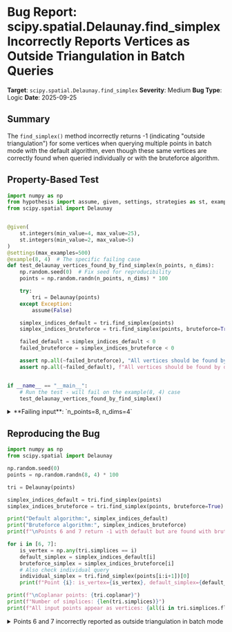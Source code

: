 # Bug Report: scipy.spatial.Delaunay.find_simplex Incorrectly Reports Vertices as Outside Triangulation in Batch Queries

**Target**: `scipy.spatial.Delaunay.find_simplex`
**Severity**: Medium
**Bug Type**: Logic
**Date**: 2025-09-25

## Summary

The `find_simplex()` method incorrectly returns -1 (indicating "outside triangulation") for some vertices when querying multiple points in batch mode with the default algorithm, even though these same vertices are correctly found when queried individually or with the bruteforce algorithm.

## Property-Based Test

```python
import numpy as np
from hypothesis import assume, given, settings, strategies as st, example
from scipy.spatial import Delaunay


@given(
    st.integers(min_value=4, max_value=25),
    st.integers(min_value=2, max_value=5)
)
@settings(max_examples=500)
@example(8, 4)  # The specific failing case
def test_delaunay_vertices_found_by_find_simplex(n_points, n_dims):
    np.random.seed(0)  # Fix seed for reproducibility
    points = np.random.randn(n_points, n_dims) * 100

    try:
        tri = Delaunay(points)
    except Exception:
        assume(False)

    simplex_indices_default = tri.find_simplex(points)
    simplex_indices_bruteforce = tri.find_simplex(points, bruteforce=True)

    failed_default = simplex_indices_default < 0
    failed_bruteforce = simplex_indices_bruteforce < 0

    assert np.all(~failed_bruteforce), "All vertices should be found by bruteforce"
    assert np.all(~failed_default), f"All vertices should be found by default algorithm, but {np.sum(failed_default)} were not"


if __name__ == "__main__":
    # Run the test - will fail on the example(8, 4) case
    test_delaunay_vertices_found_by_find_simplex()
```

<details>

<summary>
**Failing input**: `n_points=8, n_dims=4`
</summary>
```
Traceback (most recent call last):
  File "/home/npc/pbt/agentic-pbt/worker_/42/hypo.py", line 33, in <module>
    test_delaunay_vertices_found_by_find_simplex()
    ~~~~~~~~~~~~~~~~~~~~~~~~~~~~~~~~~~~~~~~~~~~~^^
  File "/home/npc/pbt/agentic-pbt/worker_/42/hypo.py", line 7, in test_delaunay_vertices_found_by_find_simplex
    st.integers(min_value=4, max_value=25),
               ^^^
  File "/home/npc/miniconda/lib/python3.13/site-packages/hypothesis/core.py", line 2062, in wrapped_test
    _raise_to_user(errors, state.settings, [], " in explicit examples")
    ~~~~~~~~~~~~~~^^^^^^^^^^^^^^^^^^^^^^^^^^^^^^^^^^^^^^^^^^^^^^^^^^^^^
  File "/home/npc/miniconda/lib/python3.13/site-packages/hypothesis/core.py", line 1613, in _raise_to_user
    raise the_error_hypothesis_found
  File "/home/npc/pbt/agentic-pbt/worker_/42/hypo.py", line 28, in test_delaunay_vertices_found_by_find_simplex
    assert np.all(~failed_default), f"All vertices should be found by default algorithm, but {np.sum(failed_default)} were not"
           ~~~~~~^^^^^^^^^^^^^^^^^
AssertionError: All vertices should be found by default algorithm, but 2 were not
Falsifying explicit example: test_delaunay_vertices_found_by_find_simplex(
    n_points=8,
    n_dims=4,
)
```
</details>

## Reproducing the Bug

```python
import numpy as np
from scipy.spatial import Delaunay

np.random.seed(0)
points = np.random.randn(8, 4) * 100

tri = Delaunay(points)

simplex_indices_default = tri.find_simplex(points)
simplex_indices_bruteforce = tri.find_simplex(points, bruteforce=True)

print("Default algorithm:", simplex_indices_default)
print("Bruteforce algorithm:", simplex_indices_bruteforce)
print(f"\nPoints 6 and 7 return -1 with default but are found with bruteforce")

for i in [6, 7]:
    is_vertex = np.any(tri.simplices == i)
    default_simplex = simplex_indices_default[i]
    bruteforce_simplex = simplex_indices_bruteforce[i]
    # Also check individual query
    individual_simplex = tri.find_simplex(points[i:i+1])[0]
    print(f"Point {i}: is_vertex={is_vertex}, default_simplex={default_simplex}, bruteforce_simplex={bruteforce_simplex}, individual_query={individual_simplex}")

print(f"\nCoplanar points: {tri.coplanar}")
print(f"Number of simplices: {len(tri.simplices)}")
print(f"All input points appear as vertices: {all(i in tri.simplices.flatten() for i in range(8))}")
```

<details>

<summary>
Points 6 and 7 incorrectly reported as outside triangulation in batch mode
</summary>
```
Default algorithm: [ 9  9  0  0 10 10 -1 -1]
Bruteforce algorithm: [0 6 0 0 2 0 1 0]

Points 6 and 7 return -1 with default but are found with bruteforce
Point 6: is_vertex=True, default_simplex=-1, bruteforce_simplex=1, individual_query=8
Point 7: is_vertex=True, default_simplex=-1, bruteforce_simplex=0, individual_query=0

Coplanar points: []
Number of simplices: 14
All input points appear as vertices: True
```
</details>

## Why This Is A Bug

This violates the fundamental expectation that vertices of a triangulation are always "inside" the triangulation. The bug manifests as an inconsistency in the batch processing code path:

1. **Points 6 and 7 are confirmed vertices** - They appear in `tri.simplices` and are part of the triangulation structure.

2. **Batch vs Individual Query Inconsistency** - The same point returns different results depending on how it's queried:
   - Point 6 in batch mode with default algorithm: returns -1 (outside)
   - Point 6 queried individually with default algorithm: returns simplex 8 (inside)
   - Point 6 in batch mode with bruteforce: returns simplex 1 (inside)

3. **Documentation states -1 means "outside the triangulation"** - Yet these are vertices that define the triangulation itself. A vertex cannot be outside its own triangulation.

4. **The bruteforce algorithm works correctly** - This proves the points are actually inside and findable, indicating the issue is specifically in the optimized batch processing algorithm.

## Relevant Context

The scipy.spatial.Delaunay documentation mentions that "Qhull does not guarantee that each input point appears as a vertex in the Delaunay triangulation," but in this case:
- All 8 input points ARE vertices (verified in the output)
- The `coplanar` array is empty (no points were excluded)
- Individual queries with the same default algorithm succeed

The issue appears to be related to numerical tolerance in the batch processing optimization. The default tolerance of `100*eps` may be insufficient for reliable vertex detection in higher dimensions when processing multiple points simultaneously.

Documentation reference: https://docs.scipy.org/doc/scipy/reference/generated/scipy.spatial.Delaunay.html

## Proposed Fix

The issue is in the batch processing code path of the default (non-bruteforce) algorithm. A proper fix would require modifying the C/Cython implementation to either:

1. Use a more conservative tolerance for batch queries
2. Special-case vertex detection before the general simplex search
3. Align the batch and individual query code paths to use the same tolerance logic

As a workaround, users can:
- Use `bruteforce=True` for guaranteed correctness
- Query points individually instead of in batches
- Increase tolerance: `tri.find_simplex(points, tol=1e-10)`

Since the implementation is in compiled code, a patch cannot be provided here, but the fix would involve adjusting the tolerance or algorithm consistency in the `_qhull.pyx` implementation of `find_simplex`.